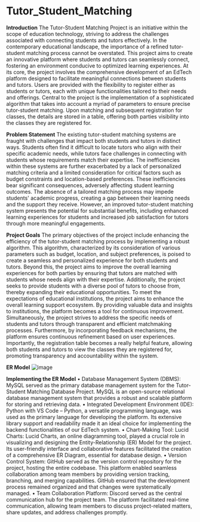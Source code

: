 # Tutor_Student_Matching

**Introduction**
The Tutor-Student Matching Project is an initiative within the scope of education technology, striving to address the challenges associated with connecting students and tutors effectively. In the contemporary educational landscape, the importance of a refined tutor-student matching process cannot be overstated. This project aims to create an innovative platform where students and tutors can seamlessly connect, fostering an environment conducive to optimized learning experiences.
At its core, the project involves the comprehensive development of an EdTech platform designed to facilitate meaningful connections between students and tutors. Users are provided with the flexibility to register either as students or tutors, each with unique functionalities tailored to their needs and offerings. Central to the project is the implementation of a sophisticated algorithm that takes into account a myriad of parameters to ensure precise tutor-student matching. Upon matching and subsequent registration for classes, the details are stored in a table, offering both parties visibility into the classes they are registered for.

**Problem Statement**
The existing tutor-student matching systems are fraught with challenges that impact both students and tutors in distinct ways. Students often find it difficult to locate tutors who align with their specific academic needs, while tutors face challenges in connecting with students whose requirements match their expertise. The inefficiencies within these systems are further exacerbated by a lack of personalized matching criteria and a limited consideration for critical factors such as budget constraints and location-based preferences.
These inefficiencies bear significant consequences, adversely affecting student learning outcomes. The absence of a tailored matching process may impede students' academic progress, creating a gap between their learning needs and the support they receive. However, an improved tutor-student matching system presents the potential for substantial benefits, including enhanced learning experiences for students and increased job satisfaction for tutors through more meaningful engagements.

**Project Goals**
The primary objectives of the project include enhancing the efficiency of the tutor-student matching process by implementing a robust algorithm. This algorithm, characterized by its consideration of various parameters such as budget, location, and subject preferences, is poised to create a seamless and personalized experience for both students and tutors. Beyond this, the project aims to improve the overall learning experiences for both parties by ensuring that tutors are matched with students whose needs align with their expertise. Additionally, the project seeks to provide students with a diverse pool of tutors to choose from, thereby expanding their educational opportunities.
To meet the expectations of educational institutions, the project aims to enhance the overall learning support ecosystem. By providing valuable data and insights to institutions, the platform becomes a tool for continuous improvement. Simultaneously, the project strives to address the specific needs of students and tutors through transparent and efficient matchmaking processes. Furthermore, by incorporating feedback mechanisms, the platform ensures continuous refinement based on user experiences. Importantly, the registration table becomes a really helpful feature, allowing both students and tutors to view the classes they are registered for, promoting transparency and accountability within the system.

**ER Model**
![image](https://github.com/vishnurvt/Tutor_Student_Matching/assets/135481873/9a9b309e-fcce-4097-9b87-96468994aa42)

**Implementing the ER Model**
•	Database Management System (DBMS): MySQL served as the primary database management system for the Tutor-Student Matching Database Project. MySQL is an open-source relational database management system that provides a robust and scalable platform for storing and retrieving data.
•	Integrated Development Environment (IDE): Python with VS Code – Python, a versatile programming language, was used as the primary language for developing the platform. Its extensive library support and readability made it an ideal choice for implementing the backend functionalities of our EdTech system.
•	Chart-Making Tool: Lucid Charts: Lucid Charts, an online diagramming tool, played a crucial role in visualizing and designing the Entity-Relationship (ER) Model for the project. Its user-friendly interface and collaborative features facilitated the creation of a comprehensive ER Diagram, essential for database design.
•	Version Control System: GitHub served as the version control repository for the project, hosting the entire codebase. This platform enabled seamless collaboration among team members by providing version tracking, branching, and merging capabilities. GitHub ensured that the development process remained organized and that changes were systematically managed.
•	Team Collaboration Platform: Discord served as the central communication hub for the project team. The platform facilitated real-time communication, allowing team members to discuss project-related matters, share updates, and address challenges promptly. 



